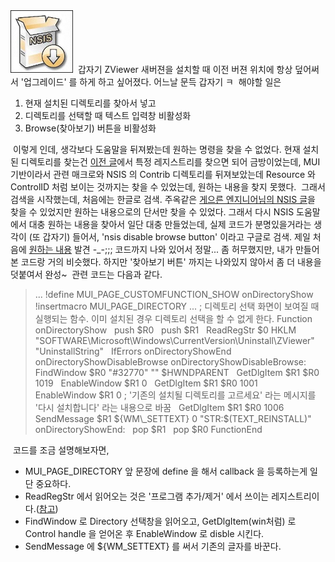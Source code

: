 <img src="nsis.png" width="100" height="100" />
 갑자기 ZViewer 새버젼을 설치할 때 이전 버젼 위치에 항상 덮어써서 '업그레이드' 를 하게 하고 싶어졌다. 어느날 문득 갑자기 ㅋ
 해야할 일은

1.  현재 설치된 디렉토리를 찾아서 넣고
2.  디렉토리를 선택할 때 텍스트 입력창 비활성화
3.  Browse(찾아보기) 버튼을 비활성화

 이렇게 인데, 생각보다 도움말을 뒤져봤는데 원하는 명령을 찾을 수 없었다. 현재 설치된 디렉토리를 찾는건 [이전 글](http://wimy.com/tt/208)에서 특정 레지스트리를 찾으면 되어 금방이었는데, MUI 기반이라서 관련 매크로와 NSIS 의 Contrib 디렉토리를 뒤져보았는데 Resource 와 ControlID 처럼 보이는 것까지는 찾을 수 있었는데, 원하는 내용을 찾지 못했다.
 그래서 검색을 시작했는데, 처음에는 한글로 검색. 주옥같은 [게으른 엔지니어님의 NSIS 글](http://www.cipher.pe.kr/tt/cipher/category/6)을 찾을 수 있었지만 원하는 내용으로의 단서만 찾을 수 있었다. 그래서 다시 NSIS 도움말에서 대충 원하는 내용을 찾아서 일단 대충 만들었는데, 실제 코드가 분명있을거라는 생각이 (또 갑자기) 들어서, 'nsis disable browse button' 이라고 구글로 검색. 제일 처음에 [원하는 내용](http://forums.winamp.com/showthread.php?threadid=166727) 발견 -\_-;;; 코드까지 나와 있어서 정말... 좀 허무했지만, 내가 만들어본 코드랑 거의 비슷했다. 하지만 '찾아보기 버튼' 까지는 나와있지 않아서 좀 더 내용을 덧붙여서 완성~
 관련 코드는 다음과 같다.

> ...
> !define MUI\_PAGE\_CUSTOMFUNCTION\_SHOW onDirectoryShow
> !insertmacro MUI\_PAGE\_DIRECTORY
> ...
> ; 디렉토리 선택 화면이 보여질 때 실행되는 함수. 이미 설치된 경우 디렉토리 선택을 할 수 없게 한다.
> Function onDirectoryShow
>   push $R0
>   push $R1
>   ReadRegStr $0 HKLM "SOFTWARE\\Microsoft\\Windows\\CurrentVersion\\Uninstall\\ZViewer" "UninstallString"
>   IfErrors onDirectoryShowEnd onDirectoryShowDisableBrowse
> onDirectoryShowDisableBrowse:
>   FindWindow $R0 "\#32770" "" $HWNDPARENT
>   GetDlgItem $R1 $R0 1019
>   EnableWindow $R1 0
>   GetDlgItem $R1 $R0 1001
>   EnableWindow $R1 0
> ; '기존의 설치될 디렉토리를 고르세요' 라는 메시지를 '다시 설치합니다' 라는 내용으로 바꿈
>   GetDlgItem $R1 $R0 1006
>   SendMessage $R1 ${WM\_SETTEXT} 0 "STR:$(TEXT\_REINSTALL)"
> onDirectoryShowEnd:
>   pop $R1
>   pop $R0
> FunctionEnd

 코드를 조금 설명해보자면,
- MUI\_PAGE\_DIRECTORY 앞 문장에 define 을 해서 callback 을 등록하는게 일단 중요하다.
- ReadRegStr 에서 읽어오는 것은 '프로그램 추가/제거' 에서 쓰이는 레지스트리이다.([참고](http://wimy.com/tt/208))
- FindWindow 로 Directory 선택창을 읽어오고, GetDlgItem(win처럼) 로 Control handle 을 얻어온 후 EnableWindow 로 disble 시킨다.
- SendMessage 에 ${WM\_SETTEXT} 를 써서 기존의 글자를 바꾼다.

